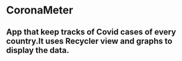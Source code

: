 # CoronaMeter
## App that keep tracks of Covid cases of every country.It uses Recycler view and graphs to display the data.
